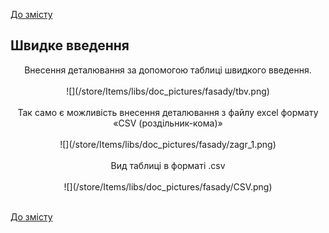 [До змісту](/service/doc/?cid=fasad-mdf)
## Швидке введення
<center> Внесення деталювання за допомогою таблиці швидкого введення. <br><br>
![](/store/Items/libs/doc_pictures/fasady/tbv.png) <br><br>
Так само є можливість внесення деталювання з файлу excel формату «CSV (роздільник-кома)» <br><br>
![](/store/Items/libs/doc_pictures/fasady/zagr_1.png) <br><br>
Вид таблиці в форматі .csv <br><br>
![](/store/Items/libs/doc_pictures/fasady/CSV.png) <br><br>
</center>



[До змісту](/service/doc/?cid=fasad-mdf)
